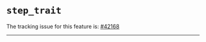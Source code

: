 # `step_trait`

The tracking issue for this feature is: [#42168]

[#42168]: https://github.com/rust-lang/rust/issues/42168

------------------------
